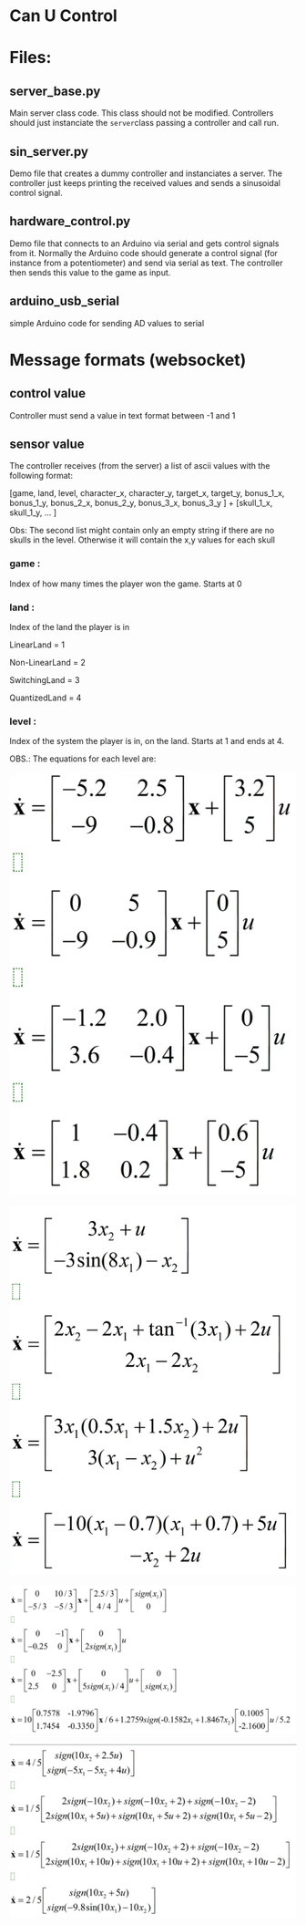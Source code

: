 # Can U Control

# Files:

## server_base.py

Main server class code. This class should not be modified. Controllers should just instanciate the `server`class passing a controller and call run.

## sin_server.py

Demo file that creates a dummy controller and instanciates a server. The controller just keeps printing the received values and sends a sinusoidal control signal.

## hardware_control.py

Demo file that connects to an Arduino via serial and gets control signals from it. Normally the Arduino code should generate a control signal (for instance from a potentiometer) and send via serial as text. The controller then sends this value to the game as input.

## arduino_usb_serial

simple Arduino code for sending AD values to serial

# Message formats (websocket)

## control value

Controller must send a value in text format between -1 and 1

## sensor value

The controller receives (from the server) a list of ascii values with the following format:

[game, land, level, character_x, character_y, target_x, target_y, bonus_1_x, bonus_1_y,  bonus_2_x, bonus_2_y, bonus_3_x, bonus_3_y ] + [skull_1_x, skull_1_y, ... ]

Obs: The second list might contain only an empty string if there are no skulls in the level. Otherwise it will contain the x,y values for each skull

### game :

Index of how many times the player won the game. Starts at 0

### land :

Index of the land the player is in

LinearLand = 1

Non-LinearLand = 2

SwitchingLand = 3

QuantizedLand = 4

### level :

Index of the system the player is in, on the land. Starts at 1 and ends at 4.

OBS.: The equations for each level are:

![LinearLand](imgs/l1.png)

![non-LinearLand](imgs/l2.png)

![SwitchingLand](imgs/l3.png)

![QuantizedLand](imgs/l4.png)


